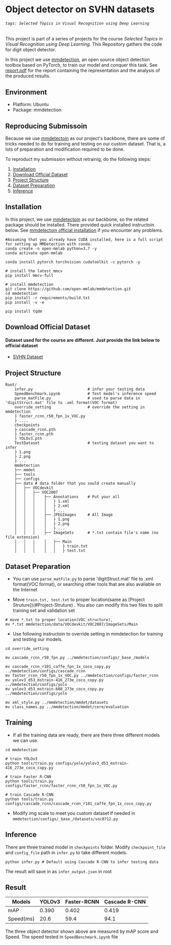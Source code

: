 # Object detector on SVHN datasets

###### `tags: Selected Topics in Visual Recognition using Deep Learning`

This project is part of a series of projects for the course *Selected Topics in Visual Recognition using Deep Learning*. This Repository gathers the code for digit object detector.

In this project we use [mmdetection](https://github.com/open-mmlab/mmdetection), an open source object detection toolbox based on PyTorch, to train our model and conquer this task. See [report.pdf](https://github.com/Yunyung/Object-detector-on-SVHN-datasets/blob/main/report.md) for the report containing the representation and the analysis of the produced results.

## Environment
- Platform: Ubuntu
- Package: mmdetection
## Reproducing Submissoin
Because we use [mmdetectoin](https://github.com/open-mmlab/mmdetection) as our project's backbone, there are some of tricks needed to do for training and testing on our custom dataset. That is, a lots of preparation and modification required to be done.

To reproduct my submission without retrainig, do the following steps:

1. [Installation](#Installation)
2. [Download Official Dataset](#Download-Official-Dataset)
3. [Project Structure](#Project-Structure)
4. [Dataset Preparation](#Dataset-Preparation)
5. [Inference](#Inference)

## Installation
In this project, we use [mmdetectoin](https://github.com/open-mmlab/mmdetection) as our backbone, so the related package should be installed. There provided quick installed instructoin below. See [mmdetectoin official installation](https://mmdetection.readthedocs.io/en/latest/get_started.html#installation) if you encounter any problems. 

```
#Assuming that you already have CUDA installed, here is a full script for setting up MMDetection with conda.
conda create -n open-mmlab python=3.7 -y
conda activate open-mmlab

conda install pytorch torchvision cudatoolkit -c pytorch -y

# install the latest mmcv
pip install mmcv-full

# install mmdetection
git clone https://github.com/open-mmlab/mmdetection.git
cd mmdetection
pip install -r requirements/build.txt
pip install -v -e 

pip install tqdm
```
## Download Official Dataset
#### Dataset used for the course are different. Just provide the link below to official dataset
- [SVHN Dataset](http://ufldl.stanford.edu/housenumbers/)

## Project Structure
```
Root/
    infer.py                        # infer your testing data
    SpeedBenchmark.ipynb            # Test model's inference speed
    parse_matFile.py                # used to parse data in 'digitStruct.mat' file to .xml format(VOC format)
    override_setting                # override the setting in mmdetection
    ├ faster_rcnn_r50_fpn_1x_VOC.py
    ├ ....
    checkpoints
    ├ cascade_rcnn.pth
    ├ faster_rcnn.pth
    ├ YOLOv3.pth
    TestDataset                     # testing dataset you want to infer
    ├ 1.png
    ├ 2.png
    ├ ...
    mmdetection
    ├── mmdet
    ├── tools
    ├── configs
    ├── data # data folder that you sould create manually
    │   ├── VOCdevkit
    │   │   ├── VOC2007
    │   │   │    ├── Annotations    # Put your all 
    │   │   │    │   ├ 1.xml
    │   │   │    │   ├ 2.xml
    │   │   │    │   ├ ...
    │   │   │    ├── JPEGImages     # All Image
    │   │   │    │   ├ 1.png
    │   │   │    │   ├ 2.png
    │   │   │    │   ├ ...
    │   │   │    ├── ImageSets      # *.txt contain file's name (no file extension)
    │   │   │    │   ├── Main
    │   │   │    │   │   ├ train.txt
    │   │   │    │   │   ├ test.txt
```

## Dataset Preparation
- You can use ```parse_matFile.py``` to parse 'digitStruct.mat' file to .xml format(VOC format), or searching other tools that are also avaliable on the Internet 

- Move ```train.txt, test.txt``` to proper location(same as [Project Struture])(#Project-Struture) . You also can modify this two files to split training set and validation set
```
# move *.txt to proper location(VOC structure), 
mv *.txt mmdetection/data/VOCdevkit/VOC2007/ImageSets/Main
```
- Use following instructoin to override setting in mmdetection for training and testing our models.
```
cd override_setting

mv cascade_rcnn_r50_fpn.py ../mmdetection/configs/_base_/models

mv cascade_rcnn_r101_caffe_fpn_1x_coco_copy.py ../mmdetection/configs/cascade_rcnn
mv faster_rcnn_r50_fpn_1x_VOC.py ../mmdetection/configs/faster_rcnn
mv yolov3_d53_mstrain-416_273e_coco_copy.py ../mmdetection/configs/yolo
mv yolov3_d53_mstrain-608_273e_coco_copy.py ../mmdetection/configs/yolo

mv xml_style.py ../mmdetection/mmdet/datasets
mv class_names.py ../mmdetection/mmdet/core/evaluation
```



## Training
- If all the training data are ready, there are there three different models we can use.  
```
cd mmdetection

# train YOLOv3
python tools/train.py configs/yolo/yolov3_d53_mstrain-416_273e_coco_copy.py  

# train Faster R-CNN
python tools/train.py configs/faster_rcnn/faster_rcnn_r50_fpn_1x_VOC.py

# train Cascade R-CNN
python tools/train.py configs/cascade_rcnn/cascade_rcnn_r101_caffe_fpn_1x_coco_copy.py
```

- Modify img scale to meet you custom dataset if needed in ```mmdetection/configs/_base_/datasets/voc0712.py```

## Inference
There are three trained model in ```checkpoints``` folder. Modify ```checkpoint_file``` and ```config_file``` path in 
```infer.py``` to take different models.

```
python infer.py # Default using Cascade R-CNN to infer testing data
```

The result will save in as ```infer_output.json``` in root

## Result
| Models | YOLOv3 | Faster-RCNN | Cascade R-CNN |
| ------ | ------ | ----------- | ------------- |
| mAP    | 0.390  | 0.402       | 0.419         |
| Speed(ms)|20.6   | 59.4   | 94.1        | 

The three object detector shown above are measured by mAP score and Speed. The speed tested in ```SpeedBenchmark.ipynb``` file











